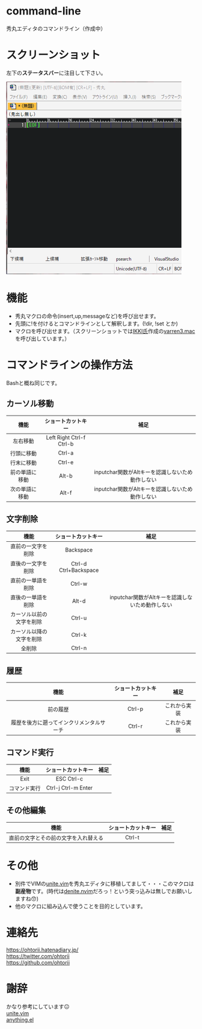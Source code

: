 # command-line

秀丸エディタのコマンドライン（作成中）

# スクリーンショット

左下の**ステータスバー**に注目して下さい。

![秀丸エディタのコマンドライン](image/basic.gif "秀丸エディタのコマンドライン")

# 機能

- 秀丸マクロの命令(insert,up,messageなど)を呼び出せます。
- 先頭に!を付けるとコマンドラインとして解釈します。(!dir, !set とか)
- マクロを呼び出せます。（スクリーンショットでは[IKKI氏](http://mobitan.org/)作成の[varren3.mac](http://mobitan.org/hm/varren3/)を呼び出しています。）

# コマンドラインの操作方法

Bashと概ね同じです。

## カーソル移動

|機能|ショートカットキー|補足|
|:--:|:--:|:--:|
|左右移動|Left Right Ctrl-f Ctrl-b||
|行頭に移動|Ctrl-a||
|行末に移動|Ctrl-e||
|前の単語に移動|Alt-b|inputchar関数がAltキーを認識しないため動作しない|
|次の単語に移動|Alt-f|inputchar関数がAltキーを認識しないため動作しない|

## 文字削除

|機能|ショートカットキー|補足|
|:--:|:--:|:--:|
|直前の一文字を削除|Backspace||
|直後の一文字を削除|Ctrl-d Ctrl+Backspace||
|直前の一単語を削除|Ctrl-w||
|直後の一単語を削除|Alt-d|inputchar関数がAltキーを認識しないため動作しない|
|カーソル以前の文字を削除|Ctrl-u||
|カーソル以降の文字を削除|Ctrl-k||
|全削除|Ctrl-n||

## 履歴

|機能|ショートカットキー|補足|
|:--:|:--:|:--:|
|前の履歴|Ctrl-p|これから実装|
|履歴を後方に遡ってインクリメンタルサーチ|Ctrl-r|これから実装|

## コマンド実行

|機能|ショートカットキー|補足|
|:--:|:--:|:--:|
|Exit|ESC Ctrl-c||
|コマンド実行|Ctrl-j Ctrl-m Enter||

## その他編集

|機能|ショートカットキー|補足|
|:--:|:--:|:--:|
|直前の文字とその前の文字を入れ替える|Ctrl-t||

# その他
- 別件でVIMの[unite.vim](https://github.com/Shougo/unite.vim)を秀丸エディタに移植してまして・・・このマクロは**副産物**です。(時代は[denite.nvim](https://github.com/Shougo/denite.nvim)だろっ！という突っ込みは無しでお願いしますね😙)
- 他のマクロに組み込んで使うことを目的としています。

# 連絡先

<https://ohtorii.hatenadiary.jp/> <br>
<https://twitter.com/ohtorii> <br>
<https://github.com/ohtorii>

# 謝辞

かなり参考にしています😐	<br>
[unite.vim](https://github.com/Shougo/unite.vim)		<br>
[anything.el](http://emacs.rubikitch.com/anything/)
